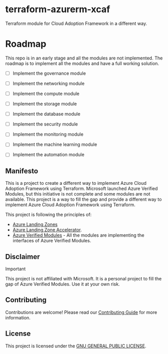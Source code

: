 # terraform-azurerm-xcaf
Terraform module for Cloud Adoption Framework in a different way.

# Roadmap
This repo is in an early stage and all the modules are not implemented. The roadmap is to implement all the modules and have a full working solution.

- [ ] Implement the governance module
- [ ] Implement the networking module
- [ ] Implement the compute module
- [ ] Implement the storage module
- [ ] Implement the database module
- [ ] Implement the security module
- [ ] Implement the monitoring module
- [ ] Implement the machine learning module
- [ ] Implement the automation module


## Manifesto

This is a project to create a different way to implement Azure Cloud Adoption Framework using Terraform. Microsoft launched Azure Verified Modules, but this initiative is not complete and some modules are not available. 
This project is a way to fill the gap and provide a different way to implement Azure Cloud Adoption Framework using Terraform.

This project is following the principles of:

- [Azure Landing Zones](https://learn.microsoft.com/en-us/azure/cloud-adoption-framework/ready/landing-zone/) 
- [Azure Landing Zone Accelerator](https://github.com/Azure/ALZ-Landing-Zone-Accelerator).
- [Azure Verified Modules](https://azure.github.io/Azure-Verified-Modules/) - All the modules are implementing the interfaces of Azure Verified Modules.


## Disclaimer
>[!IMPORTANT]
This project is not affiliated with Microsoft. It is a personal project to fill the gap of Azure Verified Modules. Use it at your own risk.

## Contributing

Contributions are welcome! Please read our [Contributing Guide](CONTRIBUTING.md) for more information.

## License

This project is licensed under the [GNU GENERAL PUBLIC LICENSE](LICENSE).